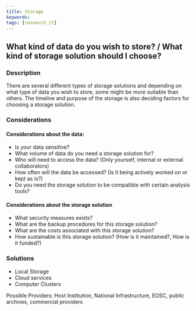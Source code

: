 ```yaml
---
title: Storage
keywords:
tags: [research_it] 
---
```


## What kind of data do you wish to store? / What kind of storage solution should I choose?

### Description
There are several different types of storage solutions and depending on
what type of data you wish to store, some might be more suitable than others.
The timeline and purpose of the storage is also deciding factors for choosing
a storage solution.

### Considerations
#### Considerations about the data:
* Is your data sensitive?
* What volume of data do you need a storage solution for?
* Who will need to access the data? (Only yourself, internal or external collaborators)
* How often will the data be accessed? (Is it being actively worked on or kept as is?)
* Do you need the storage solution to be compatible with certain analysis tools?
#### Considerations about the storage solution
* What security measures exists? 
* What are the backup procedures for this storage solution?
* What are the costs associated with this storage solution?
* How sustainable is this storage solution? (How is it maintained?, How is it funded?)

### Solutions
* Local Storage
* Cloud services
* Computer Clusters

Possible Providers: Host Institution, National Infrastructure, EOSC,
public archives, commercial providers
